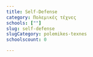 ```yaml
---
title: Self-Defense
category: Πολεμικές τέχνες
schools: [""]
slug: self-defense
slugCategory: polemikes-texnes
schoolscount: 0

---
```




